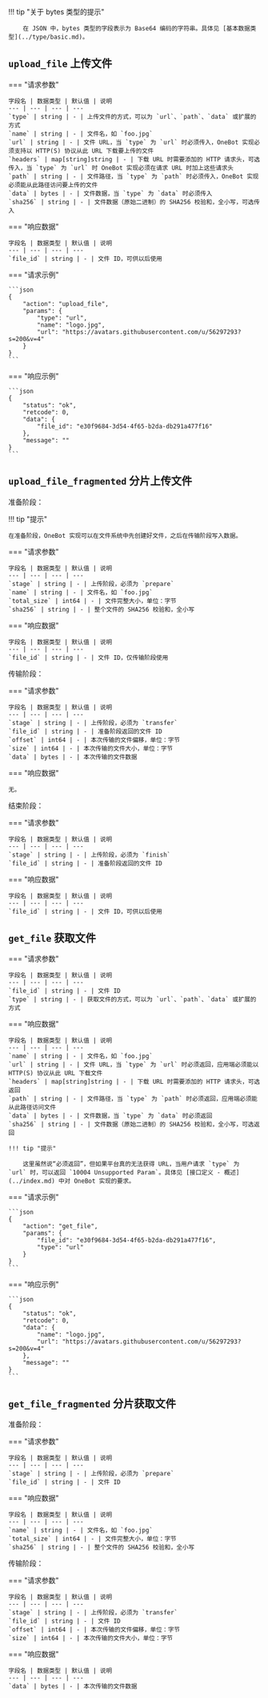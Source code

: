 !!! tip "关于 bytes 类型的提示"

        在 JSON 中，bytes 类型的字段表示为 Base64 编码的字符串。具体见 [基本数据类型](../type/basic.md)。

## `upload_file` 上传文件

=== "请求参数"

    字段名 | 数据类型 | 默认值 | 说明
    --- | --- | --- | ---
    `type` | string | - | 上传文件的方式，可以为 `url`、`path`、`data` 或扩展的方式
    `name` | string | - | 文件名，如 `foo.jpg`
    `url` | string | - | 文件 URL，当 `type` 为 `url` 时必须传入，OneBot 实现必须支持以 HTTP(S) 协议从此 URL 下载要上传的文件
    `headers` | map[string]string | - | 下载 URL 时需要添加的 HTTP 请求头，可选传入，当 `type` 为 `url` 时 OneBot 实现必须在请求 URL 时加上这些请求头
    `path` | string | - | 文件路径，当 `type` 为 `path` 时必须传入，OneBot 实现必须能从此路径访问要上传的文件
    `data` | bytes | - | 文件数据，当 `type` 为 `data` 时必须传入
    `sha256` | string | - | 文件数据（原始二进制）的 SHA256 校验和，全小写，可选传入

=== "响应数据"

    字段名 | 数据类型 | 默认值 | 说明
    --- | --- | --- | ---
    `file_id` | string | - | 文件 ID，可供以后使用

=== "请求示例"

    ```json
    {
        "action": "upload_file",
        "params": {
            "type": "url",
            "name": "logo.jpg",
            "url": "https://avatars.githubusercontent.com/u/56297293?s=200&v=4"
        }
    }
    ```

=== "响应示例"

    ```json
    {
        "status": "ok",
        "retcode": 0,
        "data": {
            "file_id": "e30f9684-3d54-4f65-b2da-db291a477f16"
        },
        "message": ""
    }
    ```

## `upload_file_fragmented` 分片上传文件

准备阶段：

!!! tip "提示"

    在准备阶段，OneBot 实现可以在文件系统中先创建好文件，之后在传输阶段写入数据。

=== "请求参数"

    字段名 | 数据类型 | 默认值 | 说明
    --- | --- | --- | ---
    `stage` | string | - | 上传阶段，必须为 `prepare`
    `name` | string | - | 文件名，如 `foo.jpg`
    `total_size` | int64 | - | 文件完整大小，单位：字节
    `sha256` | string | - | 整个文件的 SHA256 校验和，全小写

=== "响应数据"

    字段名 | 数据类型 | 默认值 | 说明
    --- | --- | --- | ---
    `file_id` | string | - | 文件 ID，仅传输阶段使用

传输阶段：

=== "请求参数"

    字段名 | 数据类型 | 默认值 | 说明
    --- | --- | --- | ---
    `stage` | string | - | 上传阶段，必须为 `transfer`
    `file_id` | string | - | 准备阶段返回的文件 ID
    `offset` | int64 | - | 本次传输的文件偏移，单位：字节
    `size` | int64 | - | 本次传输的文件大小，单位：字节
    `data` | bytes | - | 本次传输的文件数据

=== "响应数据"

    无。

结束阶段：

=== "请求参数"

    字段名 | 数据类型 | 默认值 | 说明
    --- | --- | --- | ---
    `stage` | string | - | 上传阶段，必须为 `finish`
    `file_id` | string | - | 准备阶段返回的文件 ID

=== "响应数据"

    字段名 | 数据类型 | 默认值 | 说明
    --- | --- | --- | ---
    `file_id` | string | - | 文件 ID，可供以后使用

## `get_file` 获取文件

=== "请求参数"

    字段名 | 数据类型 | 默认值 | 说明
    --- | --- | --- | ---
    `file_id` | string | - | 文件 ID
    `type` | string | - | 获取文件的方式，可以为 `url`、`path`、`data` 或扩展的方式

=== "响应数据"

    字段名 | 数据类型 | 默认值 | 说明
    --- | --- | --- | ---
    `name` | string | - | 文件名，如 `foo.jpg`
    `url` | string | - | 文件 URL，当 `type` 为 `url` 时必须返回，应用端必须能以 HTTP(S) 协议从此 URL 下载文件
    `headers` | map[string]string | - | 下载 URL 时需要添加的 HTTP 请求头，可选返回
    `path` | string | - | 文件路径，当 `type` 为 `path` 时必须返回，应用端必须能从此路径访问文件
    `data` | bytes | - | 文件数据，当 `type` 为 `data` 时必须返回
    `sha256` | string | - | 文件数据（原始二进制）的 SHA256 校验和，全小写，可选返回

    !!! tip "提示"

        这里虽然说“必须返回”，但如果平台真的无法获得 URL，当用户请求 `type` 为 `url` 时，可以返回 `10004 Unsupported Param`。具体见 [接口定义 - 概述](../index.md) 中对 OneBot 实现的要求。

=== "请求示例"

    ```json
    {
        "action": "get_file",
        "params": {
            "file_id": "e30f9684-3d54-4f65-b2da-db291a477f16",
            "type": "url"
        }
    }
    ```

=== "响应示例"

    ```json
    {
        "status": "ok",
        "retcode": 0,
        "data": {
            "name": "logo.jpg",
            "url": "https://avatars.githubusercontent.com/u/56297293?s=200&v=4"
        },
        "message": ""
    }
    ```

## `get_file_fragmented` 分片获取文件

准备阶段：

=== "请求参数"

    字段名 | 数据类型 | 默认值 | 说明
    --- | --- | --- | ---
    `stage` | string | - | 上传阶段，必须为 `prepare`
    `file_id` | string | - | 文件 ID

=== "响应数据"

    字段名 | 数据类型 | 默认值 | 说明
    --- | --- | --- | ---
    `name` | string | - | 文件名，如 `foo.jpg`
    `total_size` | int64 | - | 文件完整大小，单位：字节
    `sha256` | string | - | 整个文件的 SHA256 校验和，全小写

传输阶段：

=== "请求参数"

    字段名 | 数据类型 | 默认值 | 说明
    --- | --- | --- | ---
    `stage` | string | - | 上传阶段，必须为 `transfer`
    `file_id` | string | - | 文件 ID
    `offset` | int64 | - | 本次传输的文件偏移，单位：字节
    `size` | int64 | - | 本次传输的文件大小，单位：字节

=== "响应数据"

    字段名 | 数据类型 | 默认值 | 说明
    --- | --- | --- | ---
    `data` | bytes | - | 本次传输的文件数据
